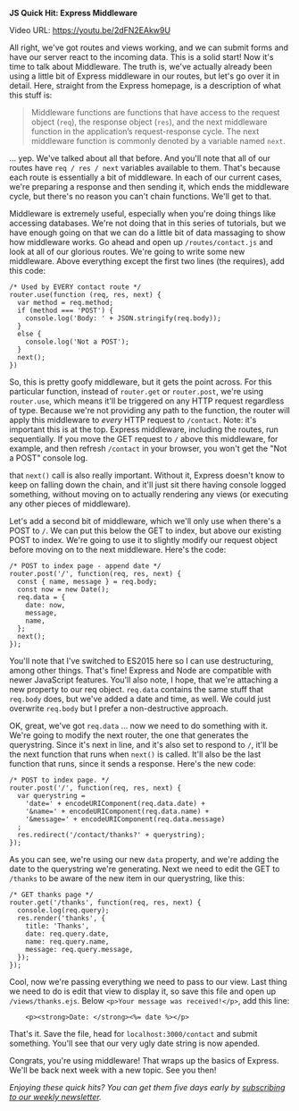 **JS Quick Hit: Express Middleware**

Video URL: https://youtu.be/2dFN2EAkw9U

All right, we've got routes and views working, and we can submit forms and have our server react to the incoming data. This is a solid start! Now it's time to talk about Middleware. The truth is, we've actually already been using a little bit of Express middleware in our routes, but let's go over it in detail. Here, straight from the Express homepage, is a description of what this stuff is:

> Middleware functions are functions that have access to the request object (`req`), the response object (`res`), and the next middleware function in the application’s request-response cycle. The next middleware function is commonly denoted by a variable named `next`.

&hellip; yep. We've talked about all that before. And you'll note that all of our routes have `req / res / next` variables available to them. That's because each route is essentially a bit of middleware. In each of our current cases, we're preparing a response and then sending it, which ends the middleware cycle, but there's no reason you can't chain functions. We'll get to that.

Middleware is extremely useful, especially when you're doing things like accessing databases. We're not doing that in this series of tutorials, but we have enough going on that we can do a little bit of data massaging to show how middleware works. Go ahead and open up `/routes/contact.js` and look at all of our glorious routes. We're going to write some new middleware. Above everything except the first two lines (the requires), add this code:

```
/* Used by EVERY contact route */
router.use(function (req, res, next) {
  var method = req.method;
  if (method === 'POST') {
    console.log('Body: ' + JSON.stringify(req.body));
  }
  else {
    console.log('Not a POST');
  }
  next();
})
```

So, this is pretty goofy middleware, but it gets the point across. For this particular function, instead of `router.get` or `router.post`, we're using `router.use`, which means it'll be triggered on any HTTP request regardless of type. Because we're not providing any path to the function, the router will apply this middleware to _every_ HTTP request to `/contact`. Note: it's important this is at the top. Express middleware, including the routes, run sequentially. If you move the GET request to `/` above this middleware, for example, and then refresh `/contact` in your browser, you won't get the "Not a POST" console log.

that `next()` call is also really important. Without it, Express doesn't know to keep on falling down the chain, and it'll just sit there having console logged something, without moving on to actually rendering any views (or executing any other pieces of middleware).

Let's add a second bit of middleware, which we'll only use when there's a POST to `/`. We can put this below the GET to index, but above our existing POST to index. We're going to use it to slightly modify our request object before moving on to the next middleware. Here's the code:

```
/* POST to index page - append date */
router.post('/', function(req, res, next) {
  const { name, message } = req.body;
  const now = new Date();
  req.data = {
    date: now,
    message,
    name,
  };
  next();
});
```

You'll note that I've switched to ES2015 here so I can use destructuring, among other things. That's fine! Express and Node are compatible with newer JavaScript features. You'll also note, I hope, that we're attaching a new property to our req object. `req.data` contains the same stuff that `req.body` does, but we've added a date and time, as well. We could just overwrite `req.body` but I prefer a non-destructive approach.

OK, great, we've got `req.data` &hellip; now we need to do something with it. We're going to modify the next router, the one that generates the querystring. Since it's next in line, and it's also set to respond to `/`, it'll be the next function that runs when `next()` is called. It'll also be the last function that runs, since it sends a response. Here's the new code:

```
/* POST to index page. */
router.post('/', function(req, res, next) {
  var querystring =
    'date=' + encodeURIComponent(req.data.date) +
    '&name=' + encodeURIComponent(req.data.name) +
    '&message=' + encodeURIComponent(req.data.message)
  ;
  res.redirect('/contact/thanks?' + querystring);
});
```

As you can see, we're using our new `data` property, and we're adding the date to the querystring we're generating. Next we need to edit the GET to `/thanks` to be aware of the new item in our querystring, like this:

```
/* GET thanks page */
router.get('/thanks', function(req, res, next) {
  console.log(req.query);
  res.render('thanks', {
    title: 'Thanks',
    date: req.query.date,
    name: req.query.name,
    message: req.query.message,
  });
});
```

Cool, now we're passing everything we need to pass to our view. Last thing we need to do is edit that view to display it, so save this file and open up `/views/thanks.ejs`. Below `<p>Your message was received!</p>`, add this line:

```
    <p><strong>Date: </strong><%= date %></p>
```

That's it. Save the file, head for `localhost:3000/contact` and submit something. You'll see that our very ugly date string is now apended.

Congrats, you're using middleware! That wraps up the basics of Express. We'll be back next week with a new topic. See you then!

*Enjoying these quick hits? You can get them five days early by [subscribing to our weekly newsletter](https://closebrace.com/newsletter/subscribe).*